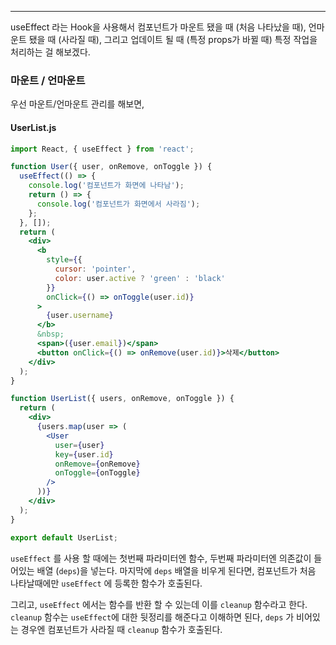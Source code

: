 
---

useEffect 라는 Hook을 사용해서 컴포넌트가 마운트 됐을 때 (처음 나타났을 때), 언마운트 됐을 때 (사라질 때), 그리고 업데이트 될 때 (특정 props가 바뀔 때) 특정 작업을 처리하는 걸 해보겠다.
### 마운트 / 언마운트

우선 마운트/언마운트 관리를 해보면,

#### UserList.js

```jsx
import React, { useEffect } from 'react';

function User({ user, onRemove, onToggle }) {
  useEffect(() => {
    console.log('컴포넌트가 화면에 나타남');
    return () => {
      console.log('컴포넌트가 화면에서 사라짐');
    };
  }, []);
  return (
    <div>
      <b
        style={{
          cursor: 'pointer',
          color: user.active ? 'green' : 'black'
        }}
        onClick={() => onToggle(user.id)}
      >
        {user.username}
      </b>
      &nbsp;
      <span>({user.email})</span>
      <button onClick={() => onRemove(user.id)}>삭제</button>
    </div>
  );
}

function UserList({ users, onRemove, onToggle }) {
  return (
    <div>
      {users.map(user => (
        <User
          user={user}
          key={user.id}
          onRemove={onRemove}
          onToggle={onToggle}
        />
      ))}
    </div>
  );
}

export default UserList;
```

`useEffect` 를 사용 할 때에는 첫번째 파라미터엔 함수, 두번째 파라미터엔 의존값이 들어있는 배열 (`deps`)을 넣는다. 마지막에 `deps` 배열을 비우게 된다면, 컴포넌트가 처음 나타날때에만 `useEffect` 에 등록한 함수가 호출된다.

그리고, `useEffect` 에서는 함수를 반환 할 수 있는데 이를 `cleanup` 함수라고 한다. `cleanup` 함수는 `useEffect`에 대한 뒷정리를 해준다고 이해하면 된다, `deps` 가 비어있는 경우엔 컴포넌트가 사라질 때 `cleanup` 함수가 호출된다.